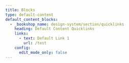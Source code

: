 ```yaml
---
title: Blocks
type: default-content
default_content_blocks:
  - _bookshop_name: design-system/section/quicklinks
    heading: Default Content Quicklinks
    links:
      - text: Default Link 1
        url: /test
    config:
      edit_mode_only: false
---
```

